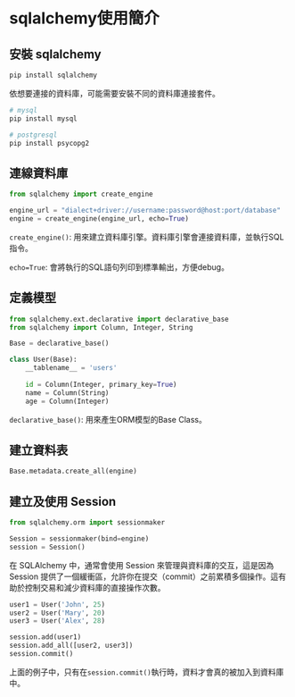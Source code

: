 # sqlalchemy使用簡介

## 安裝 sqlalchemy

```python
pip install sqlalchemy
```

依想要連接的資料庫，可能需要安裝不同的資料庫連接套件。

```python
# mysql
pip install mysql

# postgresql
pip install psycopg2
```

## 連線資料庫

```python
from sqlalchemy import create_engine

engine_url = "dialect+driver://username:password@host:port/database"
engine = create_engine(engine_url, echo=True)
```

`create_engine()`: 用來建立資料庫引擎。資料庫引擎會連接資料庫，並執行SQL指令。

`echo=True`: 會將執行的SQL語句列印到標準輸出，方便debug。

## 定義模型

```python
from sqlalchemy.ext.declarative import declarative_base
from sqlalchemy import Column, Integer, String

Base = declarative_base()

class User(Base):
    __tablename__ = 'users'
    
    id = Column(Integer, primary_key=True)
    name = Column(String)
    age = Column(Integer)

```

`declarative_base()`: 用來產生ORM模型的Base Class。

## 建立資料表

```python
Base.metadata.create_all(engine)
```

## 建立及使用 Session

```python
from sqlalchemy.orm import sessionmaker

Session = sessionmaker(bind=engine)
session = Session()
```

在 SQLAlchemy 中，通常會使用 Session 來管理與資料庫的交互，這是因為 Session 提供了一個緩衝區，允許你在提交（commit）之前累積多個操作。這有助於控制交易和減少資料庫的直接操作次數。

```python
user1 = User('John', 25)
user2 = User('Mary', 20)
user3 = User('Alex', 28)

session.add(user1)
session.add_all([user2, user3])
session.commit()
```

上面的例子中，只有在`session.commit()`執行時，資料才會真的被加入到資料庫中。


